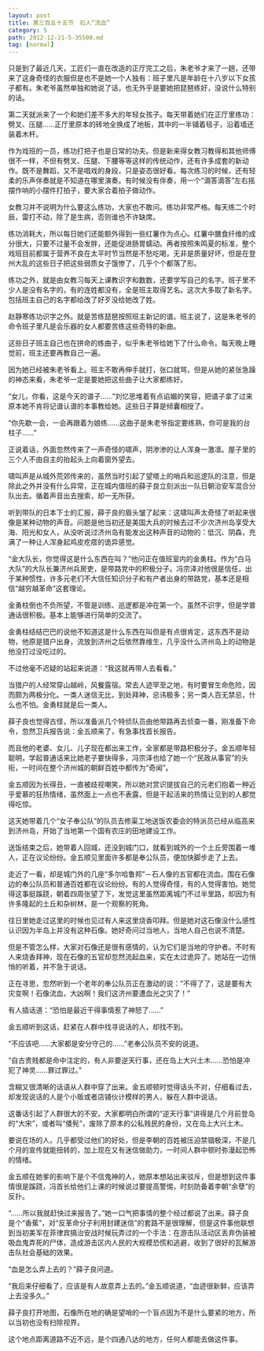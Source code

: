 ```yaml
---
layout: post
title: 第三百五十五节　石人“流血”
category: 5
path: 2012-12-21-5-35500.md
tag: [normal]
---
```


只是到了最近几天，工匠们一直在改造的正厅完工之后，朱老爷才来了一趟，还带来了这身奇怪的衣服但是也不是她一个人独有：班子里凡是年龄在十八岁以下女孩子都有。朱老爷虽然单独和她说了话，也无外乎是要她把琵琶练好，没说什么特别的话。

第二天就派来了一个和她们差不多大的年轻女孩子。每天带着她们在正厅里练功：劈叉、压腿……正厅里原本的砖地全换成了地板，其中的一半铺着毯子，沿着墙还装着木杆。

作为戏班的一员，练功打把子也是日常的功夫。但是新来得女教习教得和其他师傅很不一样，不但有劈叉、压腿、下腰等等这样的传统动作，还有许多成套的新动作。既不是舞蹈，又不是唱戏的身段，只是姿态很好看。每次练习的时候，还有轻柔的乐声伴奏就是不知道在哪里演奏。有时候没有伴奏，用一个“滴答滴答”左右摇摆作响的小摆件打拍子，要大家合着拍子做动作。

女教习并不说明为什么要这么练功，大家也不敢问。练功非常严格。每天练二个时辰，雷打不动，除了是生病，否则谁也不许缺席。

练功消耗大，所以每日她们还能额外得到一些红薯作为点心。红薯中膳食纤维的成分很大，只要不过量不会发胖，还能促进肠胃蠕动。再者按照朱鸣夏的标准，整个戏班目前都属于营养不良在太平时节当然是不愁吃喝，无非是质量好坏，但是在登州大乱的这些日子把这些弱质女子饿惨了，几乎个个都落了形。

练功之外，就是由女教习每天上课教识字和数数，还要学写自己的名字。班子里不少人是没有名字的，有的连姓都没有，全是班主取得艺名。这次大多取了新名字。包括班主自己的名字都给改了好歹没给她改了姓。

赵静寒练功识字之外。就是苦练琵琶按照班主新记的谱。班主说了，这是朱老爷的命令班子里凡是会乐器的女人都要苦练这些奇特的新曲。

这些日子班主自己也在拼命的练曲子，似乎朱老爷给她下了什么命令。每天晚上睡觉前，班主还要再教自己一遍。

因为她已经被朱老爷看上。班主不敢再伸手就打，张口就骂，但是从她的紧张急躁的神态来看，朱老爷一定是要她把这些曲子让大家都练好。

“女儿，你看，这是今天的谱子……”刘忆思堆着有点谄媚的笑容，把谱子拿了过来原本她不肯将记谱认谱的本事教给她。这些日子算是倾囊相授了。

“你先歇一会，一会再跟着为娘练……这曲子是朱老爷指定要练熟，你可是我的台柱子……”

正说着话，外面忽然传来了一声奇怪的啸声，阴渗渗的让人浑身一激凛。屋子里的三个人不由自主的抬起头上向着窗外望去。

啸叫声是从城外荒郊传来的，虽然当时引起了望塔上的哨兵和巡逻队的注意，但是除此之外并没有什么异常，正在城内值班的薛子良立刻派出一队日朝治安军混合分队出去。循着声音出去搜索，却一无所获。

听到带队的日本下士的汇报，薛子良的眉头皱了起来：这啸叫声太奇怪了听起来很像是某种动物的声音。问题是他当初还是美国大兵的时候去过不少次济州岛享受大海、阳光和女人，从没听说过济州岛有能发出这种声音的动物的：低沉、阴森，充满了一种让人浑身起鸡皮疙瘩的诡异感觉。

“金大队长，你觉得这是什么东西在叫？”他问正在值班室内的金勇柱。作为“白马大队”的大队长兼济州兵房吏，是带路党中的积极分子。冯宗泽对他很是信任，出于某种惯性，许多元老们不大信任知识分子和有产者出身的带路党，基本还是相信“越穷越革命”这套理论。

金勇柱倒也不负所望，不管是训练、巡逻都是冲在第一个。虽然不识字，但是学普通话很积极。基本上能够进行简单的交流了。

金勇柱结结巴巴的说他不知道这是什么东西在叫但是有点很肯定，这东西不是动物，他原是猎户出身，流放到济州之后依然靠维生，几乎没什么济州岛上的动物是他没打过没吃过的。

不过他毫不迟疑的站起来说道：“我这就再带人去看看。”

当猎户的人经常穿山越岭，风餐露宿。常去人迹罕至之地，有时要冒生命危险，因而颇为两极分化。一类人迷信无比，到处拜神，忌讳极多；另一类人百无禁忌，什么也不怕。金勇柱就是后一类人。

薛子良也觉得古怪，所以准备派几个特侦队员由他带路再去侦查一番，刚准备下命令，忽然卫兵报告说：金五顺来了，有急事找首长报告。

而且他的老婆、女儿、儿子现在都出来工作，全家都是带路积极分子。金五顺年轻聪明，学起普通话来比她老子要快得多，冯宗泽也给了她一个“民政从事官”的头衔，一时间在整个济州城的朝鲜百姓中都传为“奇闻”。

金五顺因为长得丑，一直被歧视嘲笑，所以她对赏识提拔自己的元老们抱着一种近乎爱慕的狂热情绪，虽然面上一点也不表露，但是干起活来的热情让见到的人都觉得吃惊。

这天她带着几个“女子奉公队”的队员去修渠工地送饭农委会的特派员已经从临高来到济州岛，开始了当地第一个国有农庄的田地建设工作。

送饭结束之后，她带着人回城，还没到城门口，就看到城外的一个土丘旁围着一堆人，正在议论纷纷。金五顺见里面许多都是奉公队员，便加快脚步走了上去。

走近了一看，却是城门外的几座“多尔哈鲁邦”－石人像的五官都在流血。围在石像边的奉公队员和普通百姓都在议论纷纷。有的人觉得奇怪，有的人觉得害怕。她觉得这事挺蹊跷，朝着四周张望了下，发觉这里虽然距离城门不过半里路，却因为有许多隆起的土丘和杂树林，是一个观察的死角。

往日里她走过这里的时候也见过有人来这里烧香叩拜。但是她对这石像没什么感性认识因为半岛上并没有这种石像。她好奇问过当地人，当地人自己也说不清楚。

但是不管怎么样，大家对石像还是很有感情的，认为它们是当地的守护者。不时有人来烧香拜神，现在石像的五官却忽然流起血来，实在太过诡异了。她站在一边悄悄的听着，并不急于说话。

正在寻思，忽然听到一个老年的奉公队员正在激动的说：“不得了了，这是要有大灾变啊！石像流血，大凶啊！我们这济州要遭血光之灾了！”

有人插话道：“恐怕是最近干得事情惹了神怒了……”

金五顺听到这话，赶紧在人群中找寻说话的人，却找不到。

“不应该吧……大家都是安分守己的……”老奉公队员不安的说道。

“自古贵贱都是命中注定的，有人非要逆天行事，还在岛上大兴土木……恐怕是冲犯了神灵……罪过罪过。”

含糊又很清晰的话语从人群中穿了出来。金五顺顿时觉得话头不对，仔细看过去，却发现说话的人是个小贩或者店铺伙计模样的男人，躲在人群中说话。

这番话引起了人群很大的不安。大家都明白所谓的“逆天行事”讲得是几个月前登岛的“大宋”，或者叫“倭髡”，废除了原本的公私贱民的身份，又在岛上大兴土木。

要说在场的人，几乎都受过他们的好处，但是李朝的百姓被压迫禁锢极深，不是几个月的宣传就能扭转的，加上现在又有迷信做助力，一时间人群中顿时弥漫起恐怖的情绪。

金五顺在她爹的影响下是个不信鬼神的人，她原本想站出来驳斥，但是想到这件事情很是蹊跷，冯首长给他们上课的时候说过要提高警惕，时刻防备着李朝“余孽”的反扑。

“……所以我就赶快过来报告了。”她一口气把事情的整个经过都说了出来。薛子良是个“香蕉”，对“反革命分子利用封建迷信”的套路不是很理解，但是这件事他联想到当初美军在菲律宾搞治安战时候玩弄过的一个手法：在游击队活动区丢弃伪装被吸血鬼弄死的尸体，造成游击区内人民的大规模恐慌和逃避，收到了很好的瓦解游击队社会基础的效果。

“血是怎么弄上去的？”薛子良问道。

“我后来仔细看了，应该是有人故意弄上去的。”金五顺说道，“血迹很新鲜，应该弄上去没多久。”

薛子良打开地图，石像所在地的确是望哨的一个盲点因为不是什么要紧的地方，所以当初也没有扫除视界。

这个地点距离道路不近不远，是个四通八达的地方，任何人都能去做这件事。